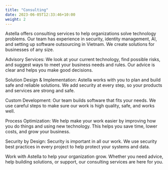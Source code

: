 ```yaml
---
title: "Consulting"
date: 2023-06-05T12:33:46+10:00
weight: 2
---
```


Astella offers consulting services to help organizations solve technology problems. Our team has experience in security, identity management, AI, and setting up software outsourcing in Vietnam. We create solutions for businesses of any size.

Advisory Services:
We look at your current technology, find possible risks, and suggest ways to meet your business needs and rules. Our advice is clear and helps you make good decisions.

Solution Design & Implementation:
Astella works with you to plan and build safe and reliable solutions. We add security at every step, so your products and services are strong and safe.

Custom Development:
Our team builds software that fits your needs. We use careful steps to make sure our work is high quality, safe, and works well.

Process Optimization:
We help make your work easier by improving how you do things and using new technology. This helps you save time, lower costs, and grow your business.

Security by Design:
Security is important in all our work. We use security best practices in every project to help protect your systems and data.

Work with Astella to help your organization grow. Whether you need advice, help building solutions, or support, our consulting services are here for you.